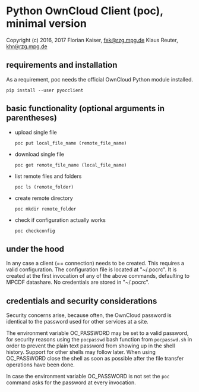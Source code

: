 Python OwnCloud Client (poc), minimal version
=============================================

Copyright (c) 2016, 2017 Florian Kaiser, fek@rzg.mpg.de
                           Klaus Reuter, khr@rzg.mpg.de


requirements and installation
-----------------------------

As a requirement, poc needs the official OwnCloud Python module installed.

`pip install --user pyocclient`


basic functionality (optional arguments in parentheses)
-------------------------------------------------------

* upload single file

  `poc put local_file_name (remote_file_name)`

* download single file

  `poc get remote_file_name (local_file_name)`

* list remote files and folders

  `poc ls (remote_folder)`

* create remote directory

  `poc mkdir remote_folder`

* check if configuration actually works

  `poc checkconfig`


under the hood
--------------

In any case a client (== connection) needs to be created.  This requires a valid
configuration.  The configuration file is located at "~/.pocrc".  It is created
at the first invocation of any of the above commands, defaulting to MPCDF
datashare.  No credentials are stored in "~/.pocrc".


credentials and security considerations
---------------------------------------

Security concerns arise, because often, the OwnCloud password is identical to
the password used for other services at a site.

The environment variable OC_PASSWORD may be set to a valid password, for security
reasons using the `pocpasswd` bash function from `pocpasswd.sh` in order to
prevent the plain text password from showing up in the shell history.  Support
for other shells may follow later.  When using OC_PASSWORD close the shell as
soon as possible after the file transfer operations have been done.

In case the environment variable OC_PASSWORD is not set the `poc` command asks
for the password at every invocation.
